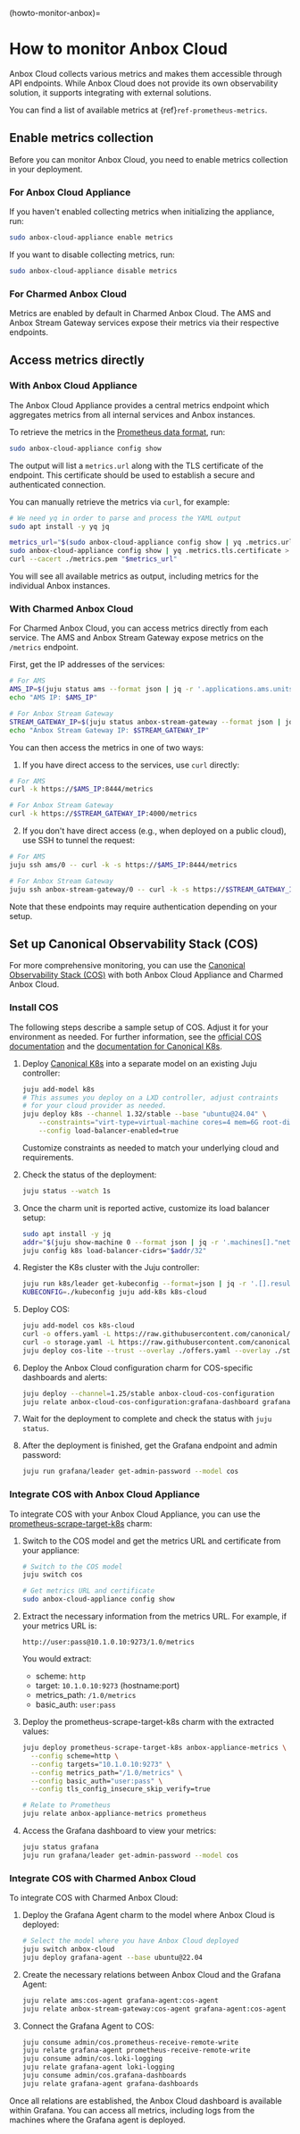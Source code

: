 (howto-monitor-anbox)=
# How to monitor Anbox Cloud

Anbox Cloud collects various metrics and makes them accessible through API endpoints. While Anbox Cloud does not provide its own observability solution, it supports integrating with external solutions.

You can find a list of available metrics at {ref}`ref-prometheus-metrics`.

## Enable metrics collection

Before you can monitor Anbox Cloud, you need to enable metrics collection in your deployment.

### For Anbox Cloud Appliance

If you haven't enabled collecting metrics when initializing the appliance, run:

```bash
sudo anbox-cloud-appliance enable metrics
```

If you want to disable collecting metrics, run:

```bash
sudo anbox-cloud-appliance disable metrics
```

### For Charmed Anbox Cloud

Metrics are enabled by default in Charmed Anbox Cloud. The AMS and Anbox Stream Gateway services expose their metrics via their respective endpoints.

## Access metrics directly

### With Anbox Cloud Appliance

The Anbox Cloud Appliance provides a central metrics endpoint which aggregates metrics from all internal services and Anbox instances.

To retrieve the metrics in the [Prometheus data format](https://prometheus.io/docs/concepts/data_model/), run:

```bash
sudo anbox-cloud-appliance config show
```

The output will list a `metrics.url` along with the TLS certificate of the endpoint. This certificate should be used to establish a secure and authenticated connection.

You can manually retrieve the metrics via `curl`, for example:

```bash
# We need yq in order to parse and process the YAML output
sudo apt install -y yq jq

metrics_url="$(sudo anbox-cloud-appliance config show | yq .metrics.url)"
sudo anbox-cloud-appliance config show | yq .metrics.tls.certificate > metrics.pem
curl --cacert ./metrics.pem "$metrics_url"
```

You will see all available metrics as output, including metrics for the individual Anbox instances.

### With Charmed Anbox Cloud

For Charmed Anbox Cloud, you can access metrics directly from each service. The AMS and Anbox Stream Gateway expose metrics on the `/metrics` endpoint.

First, get the IP addresses of the services:

```bash
# For AMS
AMS_IP=$(juju status ams --format json | jq -r '.applications.ams.units."ams/0"["public-address"]')
echo "AMS IP: $AMS_IP"

# For Anbox Stream Gateway
STREAM_GATEWAY_IP=$(juju status anbox-stream-gateway --format json | jq -r '.applications["anbox-stream-gateway"].units["anbox-stream-gateway/0"]["public-address"]')
echo "Anbox Stream Gateway IP: $STREAM_GATEWAY_IP"
```

You can then access the metrics in one of two ways:

1. If you have direct access to the services, use `curl` directly:

```bash
# For AMS
curl -k https://$AMS_IP:8444/metrics

# For Anbox Stream Gateway
curl -k https://$STREAM_GATEWAY_IP:4000/metrics
```

2. If you don't have direct access (e.g., when deployed on a public cloud), use SSH to tunnel the request:

```bash
# For AMS
juju ssh ams/0 -- curl -k -s https://$AMS_IP:8444/metrics

# For Anbox Stream Gateway
juju ssh anbox-stream-gateway/0 -- curl -k -s https://$STREAM_GATEWAY_IP:4000/metrics
```

Note that these endpoints may require authentication depending on your setup.

## Set up Canonical Observability Stack (COS)

For more comprehensive monitoring, you can use the [Canonical Observability Stack (COS)](https://charmhub.io/topics/canonical-observability-stack) with both Anbox Cloud Appliance and Charmed Anbox Cloud.

### Install COS

The following steps describe a sample setup of COS. Adjust it for your environment as needed. For further information, see the [official COS documentation](https://charmhub.io/topics/canonical-observability-stack/tutorials/install-microk8s) and the [documentation for Canonical K8s](https://documentation.ubuntu.com/canonical-kubernetes/latest/).

1. Deploy [Canonical K8s](https://ubuntu.com/kubernetes) into a separate model on an existing Juju controller:

   ```bash
   juju add-model k8s
   # This assumes you deploy on a LXD controller, adjust contraints
   # for your cloud provider as needed.
   juju deploy k8s --channel 1.32/stable --base "ubuntu@24.04" \
       --constraints="virt-type=virtual-machine cores=4 mem=6G root-disk=80G" \
       --config load-balancer-enabled=true
   ```

   Customize constraints as needed to match your underlying cloud and requirements.

2. Check the status of the deployment:

   ```bash
   juju status --watch 1s
   ```

3. Once the charm unit is reported active, customize its load balancer setup:

   ```bash
   sudo apt install -y jq
   addr="$(juju show-machine 0 --format json | jq -r '.machines[]."network-interfaces"[]."ip-addresses"[0]' | tail -n 1)"
   juju config k8s load-balancer-cidrs="$addr/32"
   ```

4. Register the K8s cluster with the Juju controller:

   ```bash
   juju run k8s/leader get-kubeconfig --format=json | jq -r '.[].results.kubeconfig' > kubeconfig
   KUBECONFIG=./kubeconfig juju add-k8s k8s-cloud
   ```

5. Deploy COS:

   ```bash
   juju add-model cos k8s-cloud
   curl -o offers.yaml -L https://raw.githubusercontent.com/canonical/cos-lite-bundle/refs/heads/main/overlays/offers-overlay.yaml
   curl -o storage.yaml -L https://raw.githubusercontent.com/canonical/cos-lite-bundle/refs/heads/main/overlays/storage-small-overlay.yaml
   juju deploy cos-lite --trust --overlay ./offers.yaml --overlay ./storage.yaml
   ```

6. Deploy the Anbox Cloud configuration charm for COS-specific dashboards and alerts:

   ```bash
   juju deploy --channel=1.25/stable anbox-cloud-cos-configuration
   juju relate anbox-cloud-cos-configuration:grafana-dashboard grafana:grafana-dashboard
   ```

7. Wait for the deployment to complete and check the status with `juju status`.

8. After the deployment is finished, get the Grafana endpoint and admin password:

   ```bash
   juju run grafana/leader get-admin-password --model cos
   ```

### Integrate COS with Anbox Cloud Appliance

To integrate COS with your Anbox Cloud Appliance, you can use the [prometheus-scrape-target-k8s](https://charmhub.io/prometheus-scrape-target-k8s) charm:

1. Switch to the COS model and get the metrics URL and certificate from your appliance:

   ```bash
   # Switch to the COS model
   juju switch cos

   # Get metrics URL and certificate
   sudo anbox-cloud-appliance config show
   ```

2. Extract the necessary information from the metrics URL. For example, if your metrics URL is:

   ```
   http://user:pass@10.1.0.10:9273/1.0/metrics
   ```

   You would extract:
   - scheme: `http`
   - target: `10.1.0.10:9273` (hostname:port)
   - metrics_path: `/1.0/metrics`
   - basic_auth: `user:pass`

3. Deploy the prometheus-scrape-target-k8s charm with the extracted values:

   ```bash
   juju deploy prometheus-scrape-target-k8s anbox-appliance-metrics \
     --config scheme=http \
     --config targets="10.1.0.10:9273" \
     --config metrics_path="/1.0/metrics" \
     --config basic_auth="user:pass" \
     --config tls_config_insecure_skip_verify=true

   # Relate to Prometheus
   juju relate anbox-appliance-metrics prometheus
   ```

4. Access the Grafana dashboard to view your metrics:

   ```bash
   juju status grafana
   juju run grafana/leader get-admin-password --model cos
   ```

### Integrate COS with Charmed Anbox Cloud

To integrate COS with Charmed Anbox Cloud:

1. Deploy the Grafana Agent charm to the model where Anbox Cloud is deployed:

   ```bash
   # Select the model where you have Anbox Cloud deployed
   juju switch anbox-cloud
   juju deploy grafana-agent --base ubuntu@22.04
   ```

2. Create the necessary relations between Anbox Cloud and the Grafana Agent:

   ```bash
   juju relate ams:cos-agent grafana-agent:cos-agent
   juju relate anbox-stream-gateway:cos-agent grafana-agent:cos-agent
   ```

3. Connect the Grafana Agent to COS:

   ```bash
   juju consume admin/cos.prometheus-receive-remote-write
   juju relate grafana-agent prometheus-receive-remote-write
   juju consume admin/cos.loki-logging
   juju relate grafana-agent loki-logging
   juju consume admin/cos.grafana-dashboards
   juju relate grafana-agent grafana-dashboards
   ```

Once all relations are established, the Anbox Cloud dashboard is available within Grafana. You can access all metrics, including logs from the machines where the Grafana agent is deployed.
